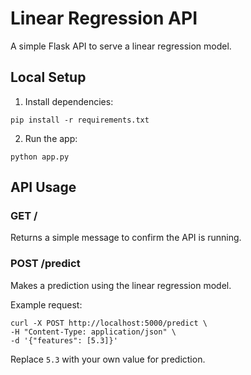 # Linear Regression API

A simple Flask API to serve a linear regression model.

## Local Setup

1. Install dependencies:
```
pip install -r requirements.txt
```

2. Run the app:
```
python app.py
```

## API Usage

### GET /
Returns a simple message to confirm the API is running.

### POST /predict
Makes a prediction using the linear regression model.

Example request:
```
curl -X POST http://localhost:5000/predict \
-H "Content-Type: application/json" \
-d '{"features": [5.3]}'
```

Replace `5.3` with your own value for prediction. 